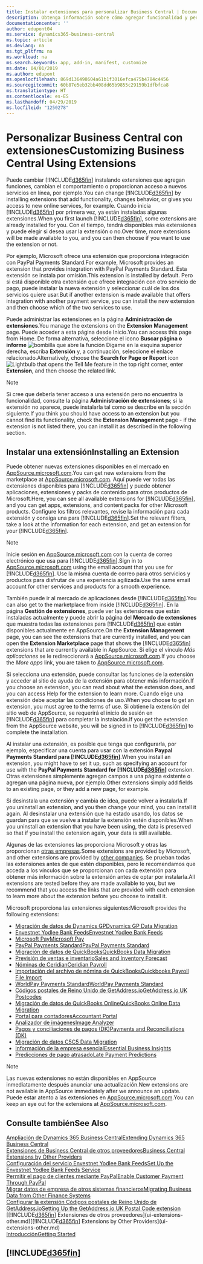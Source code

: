 ```yaml
---
title: Instalar extensiones para personalizar Business Central | Documentos de Microsoft
description: Obtenga información sobre cómo agregar funcionalidad y personalizar Business Central mediante la instalación de extensiones.
documentationcenter: ''
author: edupont04
ms.service: dynamics365-business-central
ms.topic: article
ms.devlang: na
ms.tgt_pltfrm: na
ms.workload: na
ms.search.keywords: app, add-in, manifest, customize
ms.date: 04/01/2019
ms.author: edupont
ms.openlocfilehash: 869d136498604a61b1f3016efca475b4784c4456
ms.sourcegitcommit: 60b87e5eb32bb408dd65b9855c29159b1dfbfca8
ms.translationtype: HT
ms.contentlocale: es-ES
ms.lasthandoff: 04/29/2019
ms.locfileid: "1250278"
---
```

# <a name="customizing-business-central-using-extensions"></a><span data-ttu-id="2cdf0-103">Personalizar Business Central con extensiones</span><span class="sxs-lookup"><span data-stu-id="2cdf0-103">Customizing Business Central Using Extensions</span></span>
<span data-ttu-id="2cdf0-104">Puede cambiar [!INCLUDE[d365fin](includes/d365fin_md.md)] instalando extensiones que agregan funciones, cambian el comportamiento o proporcionan acceso a nuevos servicios en línea, por ejemplo.</span><span class="sxs-lookup"><span data-stu-id="2cdf0-104">You can change [!INCLUDE[d365fin](includes/d365fin_md.md)] by installing extensions that add functionality, changes behavior, or gives you access to new online services, for example.</span></span>
<span data-ttu-id="2cdf0-105">Cuando inicia [!INCLUDE[d365fin](includes/d365fin_md.md)] por primera vez, ya están instaladas algunas extensiones.</span><span class="sxs-lookup"><span data-stu-id="2cdf0-105">When you first launch [!INCLUDE[d365fin](includes/d365fin_md.md)], some extensions are already installed for you.</span></span> <span data-ttu-id="2cdf0-106">Con el tiempo, tendrá disponibles más extensiones y puede elegir si desea usar la extensión o no.</span><span class="sxs-lookup"><span data-stu-id="2cdf0-106">Over time, more extensions will be made available to you, and you can then choose if you want to use the extension or not.</span></span>

<span data-ttu-id="2cdf0-107">Por ejemplo, Microsoft ofrece una extensión que proporciona integración con PayPal Payments Standard.</span><span class="sxs-lookup"><span data-stu-id="2cdf0-107">For example, Microsoft provides an extension that provides integration with PayPal Payments Standard.</span></span> <span data-ttu-id="2cdf0-108">Esta extensión se instala por omisión.</span><span class="sxs-lookup"><span data-stu-id="2cdf0-108">This extension is installed by default.</span></span>
<span data-ttu-id="2cdf0-109">Pero si está disponible otra extensión que ofrece integración con otro servicio de pago, puede instalar la nueva extensión y seleccionar cuál de los dos servicios quiere usar.</span><span class="sxs-lookup"><span data-stu-id="2cdf0-109">But if another extension is made available that offers integration with another payment service, you can install the new extension and then choose which of the two services to use.</span></span>  

<span data-ttu-id="2cdf0-110">Puede administrar las extensiones en la página **Administración de extensiones**.</span><span class="sxs-lookup"><span data-stu-id="2cdf0-110">You manage the extensions on the **Extension Management** page.</span></span> <span data-ttu-id="2cdf0-111">Puede acceder a esta página desde Inicio.</span><span class="sxs-lookup"><span data-stu-id="2cdf0-111">You can access this page from Home.</span></span> <span data-ttu-id="2cdf0-112">De forma alternativa, seleccione el icono **Buscar página o informe** ![bombilla que abre la función Dígame](media/ui-search/search_small.png "Dígame que desea hacer") en la esquina superior derecha, escriba **Extensión** y, a continuación, seleccione el enlace relacionado.</span><span class="sxs-lookup"><span data-stu-id="2cdf0-112">Alternatively, choose the **Search for Page or Report** icon ![Lightbulb that opens the Tell Me feature](media/ui-search/search_small.png "Tell me what you want to do") in the top right corner, enter **Extension**, and then choose the related link.</span></span>  

> [!NOTE]  
>   <span data-ttu-id="2cdf0-113">Si cree que debería tener acceso a una extensión pero no encuentra la funcionalidad, consulte la página **Administración de extensiones**; si la extensión no aparece, puede instalarla tal como se describe en la sección siguiente.</span><span class="sxs-lookup"><span data-stu-id="2cdf0-113">If you think you should have access to an extension but you cannot find its functionality, check the **Extension Management** page - if the extension is not listed there, you can install it as described in the following section.</span></span>  

## <a name="installing-an-extension"></a><span data-ttu-id="2cdf0-114">Instalar una extensión</span><span class="sxs-lookup"><span data-stu-id="2cdf0-114">Installing an Extension</span></span>
<span data-ttu-id="2cdf0-115">Puede obtener nuevas extensiones disponibles en el mercado en [AppSource.microsoft.com](https://appsource.microsoft.com/en-us/marketplace/apps?src=dynamics365website&product=dynamics-365-business-central).</span><span class="sxs-lookup"><span data-stu-id="2cdf0-115">You can get new extensions from the marketplace at [AppSource.microsoft.com](https://appsource.microsoft.com/en-us/marketplace/apps?src=dynamics365website&product=dynamics-365-business-central).</span></span> <span data-ttu-id="2cdf0-116">Aquí puede ver todas las extensiones disponibles para [!INCLUDE[d365fin](includes/d365fin_md.md)] y puede obtener aplicaciones, extensiones y packs de contenido para otros productos de Microsoft.</span><span class="sxs-lookup"><span data-stu-id="2cdf0-116">Here, you can see all available extensions for [!INCLUDE[d365fin](includes/d365fin_md.md)], and you can get apps, extensions, and content packs for other Microsoft products.</span></span> <span data-ttu-id="2cdf0-117">Configure los filtros relevantes, revise la información para cada extensión y consiga una para [!INCLUDE[d365fin](includes/d365fin_md.md)].</span><span class="sxs-lookup"><span data-stu-id="2cdf0-117">Set the relevant filters, take a look at the information for each extension, and get an extension for your [!INCLUDE[d365fin](includes/d365fin_md.md)].</span></span>  
> [!NOTE]  
>   <span data-ttu-id="2cdf0-118">Inicie sesión en [AppSource.microsoft.com](https://appsource.microsoft.com/) con la cuenta de correo electrónico que usa para [!INCLUDE[d365fin](includes/d365fin_md.md)].</span><span class="sxs-lookup"><span data-stu-id="2cdf0-118">Sign in to [AppSource.microsoft.com](https://appsource.microsoft.com/) using the email account that you use for [!INCLUDE[d365fin](includes/d365fin_md.md)].</span></span> <span data-ttu-id="2cdf0-119">Use la misma cuenta de correo para otros servicios y productos para disfrutar de una experiencia agilizada.</span><span class="sxs-lookup"><span data-stu-id="2cdf0-119">Use the same email account for other services and products for a smooth experience.</span></span>  

<span data-ttu-id="2cdf0-120">También puede ir al mercado de aplicaciones desde [!INCLUDE[d365fin](includes/d365fin_md.md)].</span><span class="sxs-lookup"><span data-stu-id="2cdf0-120">You can also get to the marketplace from inside [!INCLUDE[d365fin](includes/d365fin_md.md)].</span></span> <span data-ttu-id="2cdf0-121">En la página **Gestión de extensiones**, puede ver las extensiones que están instaladas actualmente y puede abrir la página del **Mercado de extensiones** que muestra todas las extensiones para [!INCLUDE[d365fin](includes/d365fin_md.md)] que están disponibles actualmente en AppSource.</span><span class="sxs-lookup"><span data-stu-id="2cdf0-121">On the **Extension Management** page, you can see the extensions that are currently installed, and you can open the **Extension Marketplace** page that shows the [!INCLUDE[d365fin](includes/d365fin_md.md)] extensions that are currently available in AppSource.</span></span> <span data-ttu-id="2cdf0-122">Si elige el vínculo *Más aplicaciones* se le redireccionará a [AppSource.microsoft.com](https://appsource.microsoft.com/en-us/marketplace/apps?product=dynamics-365%3Bdynamics-365-for-financials&page=1).</span><span class="sxs-lookup"><span data-stu-id="2cdf0-122">If you choose the *More apps* link, you are taken to [AppSource.microsoft.com](https://appsource.microsoft.com/en-us/marketplace/apps?product=dynamics-365%3Bdynamics-365-for-financials&page=1).</span></span>  

<span data-ttu-id="2cdf0-123">Si selecciona una extensión, puede consultar las funciones de la extensión y acceder al sitio de ayuda de la extensión para obtener más información.</span><span class="sxs-lookup"><span data-stu-id="2cdf0-123">If you choose an extension, you can read about what the extension does, and you can access Help for the extension to learn more.</span></span> <span data-ttu-id="2cdf0-124">Cuando elige una extensión debe aceptar las condiciones de uso.</span><span class="sxs-lookup"><span data-stu-id="2cdf0-124">When you choose to get an extension, you must agree to the terms of use.</span></span> <span data-ttu-id="2cdf0-125">Si obtiene la extensión del sitio web de AppSource, se requerirá el inicio de sesión en [!INCLUDE[d365fin](includes/d365fin_md.md)] para completar la instalación.</span><span class="sxs-lookup"><span data-stu-id="2cdf0-125">If you get the extension from the AppSource website, you will be signed in to [!INCLUDE[d365fin](includes/d365fin_md.md)] to complete the installation.</span></span>  

<span data-ttu-id="2cdf0-126">Al instalar una extensión, es posible que tenga que configurarla, por ejemplo, especificar una cuenta para usar con la extensión **Paypal Payments Standard para [!INCLUDE[d365fin](includes/d365fin_md.md)]**.</span><span class="sxs-lookup"><span data-stu-id="2cdf0-126">When you install an extension, you might have to set it up, such as specifying an account for use with the **PayPal Payments Standard for [!INCLUDE[d365fin](includes/d365fin_md.md)]** extension.</span></span>
<span data-ttu-id="2cdf0-127">Otras extensiones simplemente agregan campos a una página existente o agregan una página nueva, por ejemplo.</span><span class="sxs-lookup"><span data-stu-id="2cdf0-127">Other extensions simply add fields to an existing page, or they add a new page, for example.</span></span>   

<span data-ttu-id="2cdf0-128">Si desinstala una extensión y cambia de idea, puede volver a instalarla.</span><span class="sxs-lookup"><span data-stu-id="2cdf0-128">If you uninstall an extension, and you then change your mind, you can install it again.</span></span> <span data-ttu-id="2cdf0-129">Al desinstalar una extensión que ha estado usando, los datos se guardan para que se vuelve a instalar la extensión estén disponibles.</span><span class="sxs-lookup"><span data-stu-id="2cdf0-129">When you uninstall an extension that you have been using, the data is preserved so that if you install the extension again, your data is still available.</span></span>  

<span data-ttu-id="2cdf0-130">Algunas de las extensiones las proporciona Microsoft y otras las proporcionan [otras empresas](ui-extensions-other.md).</span><span class="sxs-lookup"><span data-stu-id="2cdf0-130">Some extensions are provided by Microsoft, and other extensions are provided by [other companies](ui-extensions-other.md).</span></span> <span data-ttu-id="2cdf0-131">Se prueban todas las extensiones antes de que estén disponibles, pero le recomendamos que acceda a los vínculos que se proporcionan con cada extensión para obtener más información sobre la extensión antes de optar por instalarla.</span><span class="sxs-lookup"><span data-stu-id="2cdf0-131">All extensions are tested before they are made available to you, but we recommend that you access the links that are provided with each extension to learn more about the extension before you choose to install it.</span></span>  

<span data-ttu-id="2cdf0-132">Microsoft proporciona las extensiones siguientes:</span><span class="sxs-lookup"><span data-stu-id="2cdf0-132">Microsoft provides the following extensions:</span></span>  

* [<span data-ttu-id="2cdf0-133">Migración de datos de Dynamics GP</span><span class="sxs-lookup"><span data-stu-id="2cdf0-133">Dynamics GP Data Migration</span></span>](ui-extensions-dynamicsgp-data-migration.md)  
* [<span data-ttu-id="2cdf0-134">Envestnet Yodlee Bank Feeds</span><span class="sxs-lookup"><span data-stu-id="2cdf0-134">Envestnet Yodlee Bank Feeds</span></span>](ui-extensions-yodlee-bank-feeds.md)  
* [<span data-ttu-id="2cdf0-135">Microsoft Pay</span><span class="sxs-lookup"><span data-stu-id="2cdf0-135">Microsoft Pay</span></span>](ui-extensions-microsoft-pay-payments.md)  
* [<span data-ttu-id="2cdf0-136">PayPal Payments Standard</span><span class="sxs-lookup"><span data-stu-id="2cdf0-136">PayPal Payments Standard</span></span>](ui-extensions-paypal-payments-standard.md)  
* [<span data-ttu-id="2cdf0-137">Migración de datos de QuickBooks</span><span class="sxs-lookup"><span data-stu-id="2cdf0-137">QuickBooks Data Migration</span></span>](ui-extensions-quickbooks-data-migration.md)  
* [<span data-ttu-id="2cdf0-138">Previsión de ventas e inventario</span><span class="sxs-lookup"><span data-stu-id="2cdf0-138">Sales and Inventory Forecast</span></span>](ui-extensions-sales-forecast.md)  
* [<span data-ttu-id="2cdf0-139">Nóminas de Ceridian</span><span class="sxs-lookup"><span data-stu-id="2cdf0-139">Ceridian Payroll</span></span>](ui-extensions-ceridian-payroll.md)  
* [<span data-ttu-id="2cdf0-140">Importación del archivo de nómina de QuickBooks</span><span class="sxs-lookup"><span data-stu-id="2cdf0-140">Quickbooks Payroll File Import</span></span>](ui-extensions-quickbooks-payroll.md)  
* [<span data-ttu-id="2cdf0-141">WorldPay Payments Standard</span><span class="sxs-lookup"><span data-stu-id="2cdf0-141">WorldPay Payments Standard</span></span>](ui-extensions-worldpay-payments-standard.md)  
* [<span data-ttu-id="2cdf0-142">Códigos postales de Reino Unido de GetAddress.io</span><span class="sxs-lookup"><span data-stu-id="2cdf0-142">GetAddress.io UK Postcodes</span></span>](ui-extensions-getaddressio.md)  
* [<span data-ttu-id="2cdf0-143">Migración de datos de QuickBooks Online</span><span class="sxs-lookup"><span data-stu-id="2cdf0-143">QuickBooks Online Data Migration</span></span>](ui-extensions-quickbooks-online-data-migration.md)  
* [<span data-ttu-id="2cdf0-144">Portal para contadores</span><span class="sxs-lookup"><span data-stu-id="2cdf0-144">Accountant Portal</span></span>](ui-extensions-accountant-portal.md)  
* [<span data-ttu-id="2cdf0-145">Analizador de imágenes</span><span class="sxs-lookup"><span data-stu-id="2cdf0-145">Image Analyzer</span></span>](ui-extensions-image-analyzer.md)  
* [<span data-ttu-id="2cdf0-146">Pagos y conciliaciones de pagos (DK)</span><span class="sxs-lookup"><span data-stu-id="2cdf0-146">Payments and Reconciliations (DK)</span></span>](ui-extensions-payments-reconciliation-formats-dk.md)  
* [<span data-ttu-id="2cdf0-147">Migración de datos C5</span><span class="sxs-lookup"><span data-stu-id="2cdf0-147">C5 Data Migration</span></span>](ui-extensions-c5-data-migration.md)  
* [<span data-ttu-id="2cdf0-148">Información de la empresa esencial</span><span class="sxs-lookup"><span data-stu-id="2cdf0-148">Essential Business Insights</span></span>](ui-extensions-essential-business-insights.md)  
* [<span data-ttu-id="2cdf0-149">Predicciones de pago atrasado</span><span class="sxs-lookup"><span data-stu-id="2cdf0-149">Late Payment Predictions</span></span>](ui-extensions-late-payment-prediction.md  )

> [!NOTE]  
>  <span data-ttu-id="2cdf0-150">Las nuevas extensiones no están disponibles en AppSource inmediatamente después anunciar una actualización.</span><span class="sxs-lookup"><span data-stu-id="2cdf0-150">New extensions are not available in AppSource immediately after we announce an update.</span></span> <span data-ttu-id="2cdf0-151">Puede estar atento a las extensiones en [AppSource.microsoft.com](https://appsource.microsoft.com/en-us/marketplace/apps?product=dynamics-365%3Bdynamics-365-for-financials&page=1).</span><span class="sxs-lookup"><span data-stu-id="2cdf0-151">You can keep an eye out for the extensions at [AppSource.microsoft.com](https://appsource.microsoft.com/en-us/marketplace/apps?product=dynamics-365%3Bdynamics-365-for-financials&page=1).</span></span>

## <a name="see-also"></a><span data-ttu-id="2cdf0-152">Consulte también</span><span class="sxs-lookup"><span data-stu-id="2cdf0-152">See Also</span></span>
[<span data-ttu-id="2cdf0-153">Ampliación de Dynamics 365 Business Central</span><span class="sxs-lookup"><span data-stu-id="2cdf0-153">Extending Dynamics 365 Business Central</span></span>](about-develop-extensions.md)  
[<span data-ttu-id="2cdf0-154">Extensiones de Business Central de otros proveedores</span><span class="sxs-lookup"><span data-stu-id="2cdf0-154">Business Central Extensions by Other Providers</span></span>](ui-extensions-other.md)  
[<span data-ttu-id="2cdf0-155">Configuración del servicio Envestnet Yodlee Bank Feeds</span><span class="sxs-lookup"><span data-stu-id="2cdf0-155">Set Up the Envestnet Yodlee Bank Feeds Service</span></span>](bank-how-setup-bank-statement-service.md)  
[<span data-ttu-id="2cdf0-156">Permitir el pago de clientes mediante PayPal</span><span class="sxs-lookup"><span data-stu-id="2cdf0-156">Enable Customer Payment Through PayPal</span></span>](sales-how-enable-payment-service-extensions.md)  
[<span data-ttu-id="2cdf0-157">Migrar datos de empresa de otros sistemas financieros</span><span class="sxs-lookup"><span data-stu-id="2cdf0-157">Migrating Business Data from Other Finance Systems</span></span>](across-import-data-configuration-packages.md)  
[<span data-ttu-id="2cdf0-158">Configurar la extensión Códigos postales de Reino Unido de GetAddress.io</span><span class="sxs-lookup"><span data-stu-id="2cdf0-158">Setting Up the GetAddress.io UK Postal Code extension</span></span>](LocalFunctionality/UnitedKingdom/uk-setup-postal-code-service.md)  
<span data-ttu-id="2cdf0-159">[[!INCLUDE[d365fin](includes/d365fin_md.md)] Extensiones de otros proveedores](ui-extensions-other.md)</span><span class="sxs-lookup"><span data-stu-id="2cdf0-159">[[!INCLUDE[d365fin](includes/d365fin_md.md)] Extensions by Other Providers](ui-extensions-other.md)</span></span>  
[<span data-ttu-id="2cdf0-160">Introducción</span><span class="sxs-lookup"><span data-stu-id="2cdf0-160">Getting Started</span></span>](product-get-started.md)  

## [!INCLUDE[d365fin](includes/free_trial_md.md)]  
